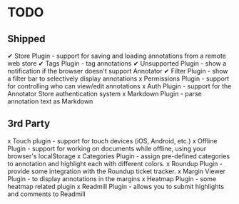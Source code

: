 # TODO

## Shipped

✔ Store Plugin - support for saving and loading annotations from a remote web store
✔ Tags Plugin - tag annotations
✔ Unsupported Plugin - show a notification if the browser doesn't support Annotator
✔ Filter Plugin - show a filter bar to selectively display annotations
x Permissions Plugin - support for controlling who can view/edit annotations
x Auth Plugin - support for the Annotator Store authentication system
x Markdown Plugin - parse annotation text as Markdown

## 3rd Party

x Touch plugin - support for touch devices (iOS, Android, etc.)
x Offline Plugin - support for working on documents while offline, using your browser's localStorage
x Categories Plugin - assign pre-defined categories to annotation and highlight each with different colors.
x Roundup Plugin - provide some integration with the Roundup ticket tracker.
x Margin Viewer Plugin - to display annotations in the margins
x Heatmap Plugin - some heatmap related plugin
x Readmill Plugin - allows you to submit highlights and comments to Readmill
